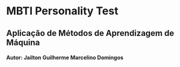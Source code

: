 # MBTI Personality Test
## Aplicação de Métodos de Aprendizagem de Máquina
#### Autor: Jailton Guilherme Marcelino Domingos<br>

